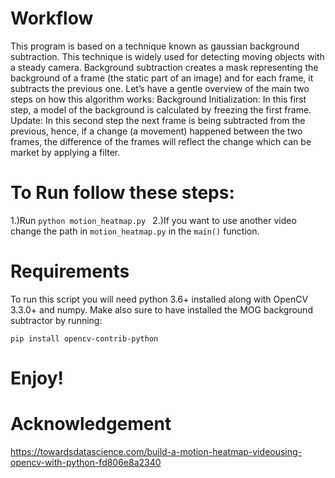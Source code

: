 # Workflow
This program is based on a technique known as gaussian background subtraction. This technique is widely used for detecting moving objects with a steady camera.
Background subtraction creates a mask representing the background of a frame (the static part of an image) and for each frame, it subtracts the previous one.
Let’s have a gentle overview of the main two steps on how this algorithm works:
  Background Initialization: In this first step, a model of the background is calculated by freezing the first frame.
  Update: In this second step the next frame is being subtracted from the previous, hence, if a change (a movement) happened between the     two frames, the difference of the frames will reflect the change which can be market by applying a filter.

# To Run follow these steps:
  1.)Run `python motion_heatmap.py `
  2.)If you want to use another video change the path in `motion_heatmap.py` in the `main()` function.

# Requirements
To run this script you will need python 3.6+ installed along with OpenCV  3.3.0+ and numpy.
Make also sure to have installed the MOG background subtractor by running:

`pip install opencv-contrib-python`

# Enjoy!

# Acknowledgement
https://towardsdatascience.com/build-a-motion-heatmap-videousing-opencv-with-python-fd806e8a2340
